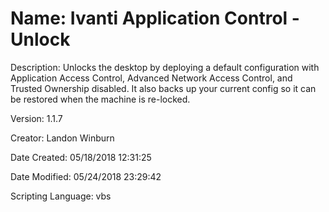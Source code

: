 ﻿# Name: Ivanti Application Control - Unlock

Description: Unlocks the desktop by deploying a default configuration with Application Access Control, Advanced Network Access Control, and Trusted Ownership disabled. It also backs up your current config so it can be restored when the machine is re-locked.

Version: 1.1.7

Creator: Landon Winburn

Date Created: 05/18/2018 12:31:25

Date Modified: 05/24/2018 23:29:42

Scripting Language: vbs

